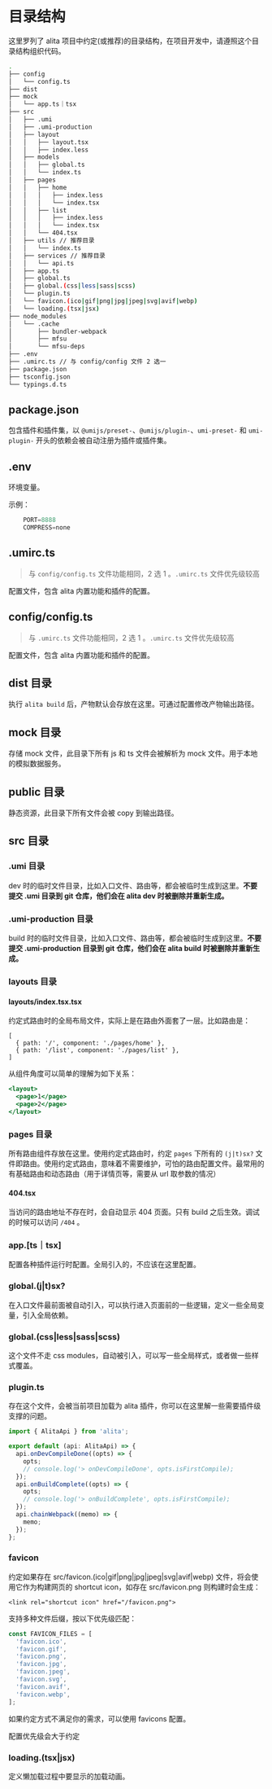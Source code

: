 # 目录结构

这里罗列了 alita 项目中约定(或推荐)的目录结构，在项目开发中，请遵照这个目录结构组织代码。

```bash
.
├── config
│   └── config.ts
├── dist
├── mock
│   └── app.ts｜tsx
├── src
│   ├── .umi
│   ├── .umi-production
│   ├── layout
│   │   ├── layout.tsx
│   │   ├── index.less
│   ├── models
│   │   ├── global.ts
│   │   └── index.ts
│   ├── pages
│   │   ├── home
│   │   │   ├── index.less
│   │   │   └── index.tsx
│   │   ├── list
│   │   │   ├── index.less
│   │   │   └── index.tsx
│   │   └── 404.tsx
│   ├── utils // 推荐目录
│   │   └── index.ts
│   ├── services // 推荐目录
│   │   └── api.ts
│   ├── app.ts
│   ├── global.ts
│   ├── global.(css|less|sass|scss)
│   └── plugin.ts
│   └── favicon.(ico|gif|png|jpg|jpeg|svg|avif|webp)
│   └── loading.(tsx|jsx)
├── node_modules
│   └── .cache
│       ├── bundler-webpack
│       ├── mfsu
│       └── mfsu-deps
├── .env
├── .umirc.ts // 与 config/config 文件 2 选一
├── package.json
├── tsconfig.json
└── typings.d.ts
```
## package.json

包含插件和插件集，以 `@umijs/preset-`、`@umijs/plugin-`、`umi-preset-` 和 `umi-plugin-` 开头的依赖会被自动注册为插件或插件集。

## .env

环境变量。

示例：

```js
	PORT=8888
	COMPRESS=none
```

## .umirc.ts

> 与 `config/config.ts` 文件功能相同，2 选 1 。`.umirc.ts` 文件优先级较高

配置文件，包含 alita 内置功能和插件的配置。

## config/config.ts

> 与 `.umirc.ts` 文件功能相同，2 选 1 。`.umirc.ts` 文件优先级较高

配置文件，包含 alita 内置功能和插件的配置。

## dist 目录

执行 `alita build` 后，产物默认会存放在这里。可通过配置修改产物输出路径。

## mock 目录

存储 mock 文件，此目录下所有 js 和 ts 文件会被解析为 mock 文件。用于本地的模拟数据服务。

## public 目录

静态资源，此目录下所有文件会被 copy 到输出路径。


## src 目录
### .umi 目录

dev 时的临时文件目录，比如入口文件、路由等，都会被临时生成到这里。**不要提交 .umi 目录到 git 仓库，他们会在 alita dev 时被删除并重新生成。**

### .umi-production 目录

build 时的临时文件目录，比如入口文件、路由等，都会被临时生成到这里。**不要提交 .umi-production 目录到 git 仓库，他们会在 alita build 时被删除并重新生成。**

### layouts 目录
#### layouts/index.tsx.tsx
约定式路由时的全局布局文件，实际上是在路由外面套了一层。比如路由是：

```
[
  { path: '/', component: './pages/home' },
  { path: '/list', component: './pages/list' },
]
```

从组件角度可以简单的理解为如下关系：

```jsx
<layout>
  <page>1</page>
  <page>2</page>
</layout>
```

### pages 目录

所有路由组件存放在这里。使用约定式路由时，约定 `pages` 下所有的 `(j|t)sx?` 文件即路由。使用约定式路由，意味着不需要维护，可怕的路由配置文件。最常用的有基础路由和动态路由（用于详情页等，需要从 url 取参数的情况）
#### 404.tsx

当访问的路由地址不存在时，会自动显示 404 页面。只有 build 之后生效。调试的时候可以访问 `/404` 。

### app.[ts｜tsx]

配置各种插件运行时配置。全局引入的，不应该在这里配置。

### global.(j|t)sx?

在入口文件最前面被自动引入，可以执行进入页面前的一些逻辑，定义一些全局变量，引入全局依赖。

### global.(css|less|sass|scss)

这个文件不走 css modules，自动被引入，可以写一些全局样式，或者做一些样式覆盖。

### plugin.ts 

存在这个文件，会被当前项目加载为 alita 插件，你可以在这里解一些需要插件级支撑的问题。

```ts
import { AlitaApi } from 'alita';

export default (api: AlitaApi) => {
  api.onDevCompileDone((opts) => {
    opts;
    // console.log('> onDevCompileDone', opts.isFirstCompile);
  });
  api.onBuildComplete((opts) => {
    opts;
    // console.log('> onBuildComplete', opts.isFirstCompile);
  });
  api.chainWebpack((memo) => {
    memo;
  });
};

```
### favicon

约定如果存在 src/favicon.(ico|gif|png|jpg|jpeg|svg|avif|webp) 文件，将会使用它作为构建网页的 shortcut icon，如存在 src/favicon.png 则构建时会生成：

```
<link rel="shortcut icon" href="/favicon.png">
```

支持多种文件后缀，按以下优先级匹配：

```js
const FAVICON_FILES = [
  'favicon.ico',
  'favicon.gif',
  'favicon.png',
  'favicon.jpg',
  'favicon.jpeg',
  'favicon.svg',
  'favicon.avif',
  'favicon.webp',
];
```

如果约定方式不满足你的需求，可以使用 favicons 配置。

配置优先级会大于约定

### loading.(tsx|jsx)

定义懒加载过程中要显示的加载动画。
